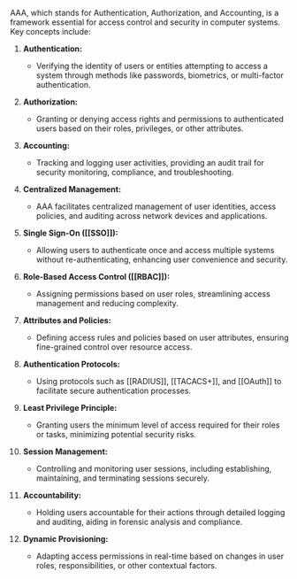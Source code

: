 AAA, which stands for Authentication, Authorization, and Accounting, is a framework essential for access control and security in computer systems. Key concepts include:

1. **Authentication:**
    
    - Verifying the identity of users or entities attempting to access a system through methods like passwords, biometrics, or multi-factor authentication.
2. **Authorization:**
    
    - Granting or denying access rights and permissions to authenticated users based on their roles, privileges, or other attributes.
3. **Accounting:**
    
    - Tracking and logging user activities, providing an audit trail for security monitoring, compliance, and troubleshooting.
4. **Centralized Management:**
    
    - AAA facilitates centralized management of user identities, access policies, and auditing across network devices and applications.
5. **Single Sign-On ([[SSO]]):**
    
    - Allowing users to authenticate once and access multiple systems without re-authenticating, enhancing user convenience and security.
6. **Role-Based Access Control ([[RBAC]]):**
    
    - Assigning permissions based on user roles, streamlining access management and reducing complexity.
7. **Attributes and Policies:**
    
    - Defining access rules and policies based on user attributes, ensuring fine-grained control over resource access.
8. **Authentication Protocols:**
    
    - Using protocols such as [[RADIUS]], [[TACACS+]], and [[OAuth]] to facilitate secure authentication processes.
9. **Least Privilege Principle:**
    
    - Granting users the minimum level of access required for their roles or tasks, minimizing potential security risks.
10. **Session Management:**
    
    - Controlling and monitoring user sessions, including establishing, maintaining, and terminating sessions securely.
11. **Accountability:**
    
    - Holding users accountable for their actions through detailed logging and auditing, aiding in forensic analysis and compliance.
12. **Dynamic Provisioning:**
    
    - Adapting access permissions in real-time based on changes in user roles, responsibilities, or other contextual factors.
